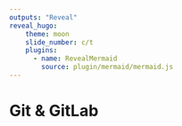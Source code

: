```yaml
---
outputs: "Reveal"
reveal_hugo:
    theme: moon
    slide_number: c/t
    plugins:
      - name: RevealMermaid
        source: plugin/mermaid/mermaid.js
---
```


# Git & GitLab